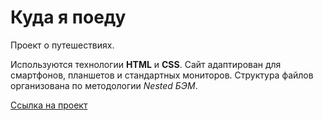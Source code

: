 # Куда я поеду
Проект о путешествиях.

Используются технологии **HTML** и **CSS**.
Сайт адаптирован для смартфонов, планшетов и стандартных мониторов.
Структура файлов организована по методологии *Nested БЭМ*.

[Ссылка на проект](https://maximarzhanov.github.io/kuda-ya-poedu/)

